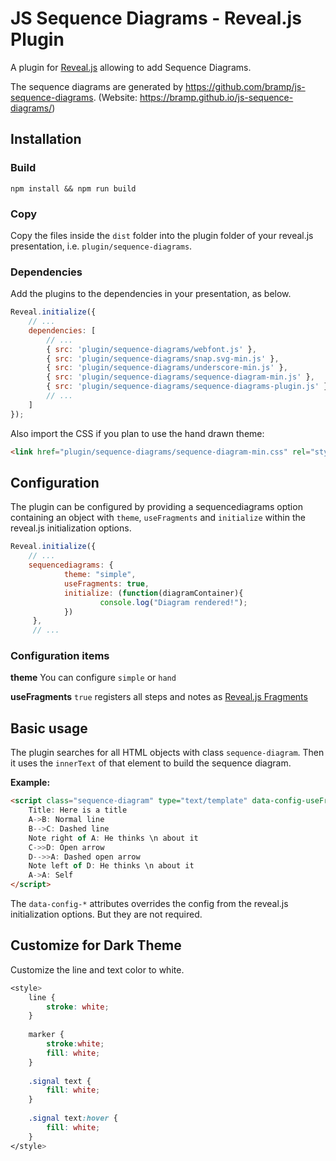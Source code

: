 # JS Sequence Diagrams - Reveal.js Plugin

A plugin for [Reveal.js](https://github.com/hakimel/reveal.js) allowing to add Sequence Diagrams.

The sequence diagrams are generated by https://github.com/bramp/js-sequence-diagrams. (Website: https://bramp.github.io/js-sequence-diagrams/)

## Installation

### Build 
```npm install && npm run build```

### Copy
Copy the files inside the ```dist``` folder into the plugin folder of your reveal.js presentation, i.e. ```plugin/sequence-diagrams```.


### Dependencies
Add the plugins to the dependencies in your presentation, as below. 

```javascript
Reveal.initialize({
	// ...
	dependencies: [
		// ... 
		{ src: 'plugin/sequence-diagrams/webfont.js' },
		{ src: 'plugin/sequence-diagrams/snap.svg-min.js' },
		{ src: 'plugin/sequence-diagrams/underscore-min.js' },
		{ src: 'plugin/sequence-diagrams/sequence-diagram-min.js' },
		{ src: 'plugin/sequence-diagrams/sequence-diagrams-plugin.js' },
		// ... 
	]
});
```

Also import the CSS if you plan to use the hand drawn theme:
```html
<link href="plugin/sequence-diagrams/sequence-diagram-min.css" rel="stylesheet" />
```

## Configuration
The plugin can be configured by providing a sequencediagrams option containing an object with `theme`,  `useFragments` and `initialize` within the reveal.js initialization options.

```javascript
Reveal.initialize({
	// ...
	sequencediagrams: {
		  	theme: "simple", 
		  	useFragments: true, 
			initialize: (function(diagramContainer){ 
		    		console.log("Diagram rendered!");
			})
	 },
	 // ...	
```
### Configuration items
**theme**
You can configure `simple` or `hand`

**useFragments**
`true` registers all steps and notes as [Reveal.js Fragments](http://lab.hakim.se/reveal-js/#/fragments)

## Basic usage
The plugin searches for all HTML objects with class `sequence-diagram`. Then it uses the `innerText` of that element to build the sequence diagram.

**Example:**
```html
<script class="sequence-diagram" type="text/template" data-config-useFragments="true" data-config-theme="simple">
	Title: Here is a title
	A->B: Normal line
	B-->C: Dashed line
	Note right of A: He thinks \n about it
	C->>D: Open arrow
	D-->>A: Dashed open arrow
	Note left of D: He thinks \n about it
	A->A: Self
</script>	
```

The `data-config-*` attributes overrides the config from the reveal.js initialization options. But they are not required.

## Customize for Dark Theme

Customize the line and text color to white.

```css
<style>
	line {
		stroke: white;
	}
	
	marker {
		stroke:white;
		fill: white;
	}	
	
	.signal text {
		fill: white;
	}
	
	.signal text:hover {
		fill: white;
	}
</style>
```
